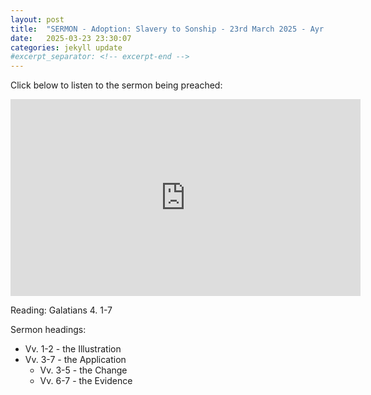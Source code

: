 ```yaml
---
layout: post
title:  "SERMON - Adoption: Slavery to Sonship - 23rd March 2025 - Ayr Free Church"
date:   2025-03-23 23:30:07
categories: jekyll update
#excerpt_separator: <!-- excerpt-end -->
---
```

Click below to listen to the sermon being preached:
<iframe width="560" height="315" src="https://www.youtube.com/embed/mJiobtTf7rQ?si=KAcdhC-m-EGoqpdE&amp;start=1255" title="YouTube video player" frameborder="0" allow="accelerometer; autoplay; clipboard-write; encrypted-media; gyroscope; picture-in-picture; web-share" referrerpolicy="strict-origin-when-cross-origin" allowfullscreen></iframe>

Reading: Galatians 4. 1-7

Sermon headings:
* Vv. 1-2 - the Illustration
* Vv. 3-7 - the Application
  * Vv. 3-5 - the Change
  * Vv. 6-7 - the Evidence
